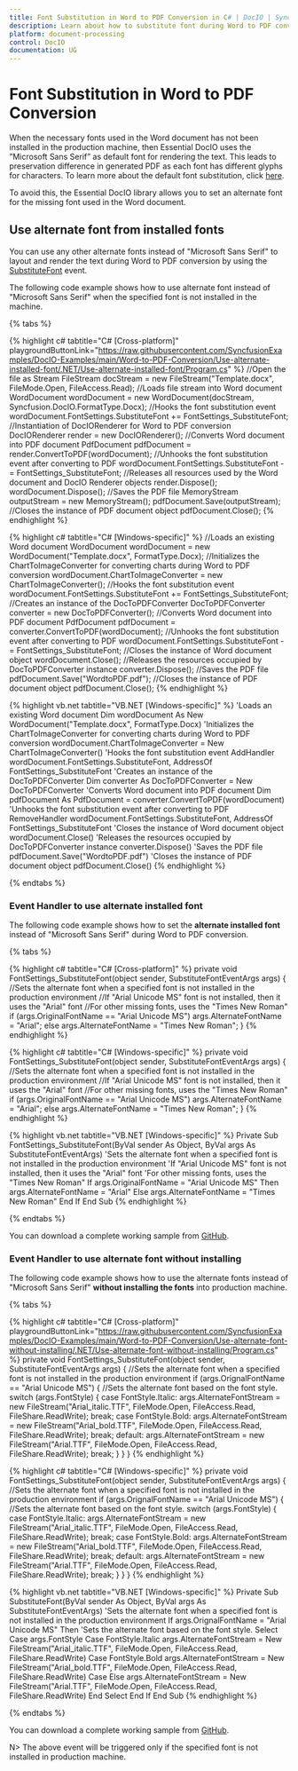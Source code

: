 ```yaml
---
title: Font Substitution in Word to PDF Conversion in C# | DocIO | Syncfusion
description: Learn about how to substitute font during Word to PDF conversion using the .NET Word (DocIO) library.
platform: document-processing
control: DocIO
documentation: UG
---
```


# Font Substitution in Word to PDF Conversion

When the necessary fonts used in the Word document has not been installed in the production machine, then Essential DocIO uses the ”Microsoft Sans Serif” as default font for rendering the text. This leads to preservation difference in generated PDF as each font has different glyphs for characters. To learn more about the default font substitution, click [here](https://support.syncfusion.com/kb/article/6821/what-happens-when-the-word-document-used-fonts-for-a-text-is-not-installed-in-production).

To avoid this, the Essential DocIO library allows you to set an alternate font for the missing font used in the Word document.

## Use alternate font from installed fonts

You can use any other alternate fonts instead of "Microsoft Sans Serif" to layout and render the text during Word to PDF conversion by using the [SubstituteFont](https://help.syncfusion.com/cr/document-processing/Syncfusion.DocIO.DLS.FontSettings.html) event.

The following code example shows how to use alternate font instead of "Microsoft Sans Serif" when the specified font is not installed in the machine. 

{% tabs %}

{% highlight c# tabtitle="C# [Cross-platform]" playgroundButtonLink="https://raw.githubusercontent.com/SyncfusionExamples/DocIO-Examples/main/Word-to-PDF-Conversion/Use-alternate-installed-font/.NET/Use-alternate-installed-font/Program.cs" %}
//Open the file as Stream
FileStream docStream = new FileStream("Template.docx", FileMode.Open, FileAccess.Read);
//Loads file stream into Word document
WordDocument wordDocument = new WordDocument(docStream, Syncfusion.DocIO.FormatType.Docx);
//Hooks the font substitution event
wordDocument.FontSettings.SubstituteFont += FontSettings_SubstituteFont;
//Instantiation of DocIORenderer for Word to PDF conversion
DocIORenderer render = new DocIORenderer();
//Converts Word document into PDF document
PdfDocument pdfDocument = render.ConvertToPDF(wordDocument);
//Unhooks the font substitution event after converting to PDF
wordDocument.FontSettings.SubstituteFont -= FontSettings_SubstituteFont;
//Releases all resources used by the Word document and DocIO Renderer objects
render.Dispose();
wordDocument.Dispose();
//Saves the PDF file
MemoryStream outputStream = new MemoryStream();
pdfDocument.Save(outputStream);
//Closes the instance of PDF document object
pdfDocument.Close();
{% endhighlight %}

{% highlight c# tabtitle="C# [Windows-specific]" %}
//Loads an existing Word document
WordDocument wordDocument = new WordDocument("Template.docx", FormatType.Docx);
//Initializes the ChartToImageConverter for converting charts during Word to PDF conversion
wordDocument.ChartToImageConverter = new ChartToImageConverter();
//Hooks the font substitution event
wordDocument.FontSettings.SubstituteFont += FontSettings_SubstituteFont;
//Creates an instance of the DocToPDFConverter
DocToPDFConverter converter = new DocToPDFConverter();
//Converts Word document into PDF document
PdfDocument pdfDocument = converter.ConvertToPDF(wordDocument);
//Unhooks the font substitution event after converting to PDF
wordDocument.FontSettings.SubstituteFont -= FontSettings_SubstituteFont;
//Closes the instance of Word document object
wordDocument.Close();
//Releases the resources occupied by DocToPDFConverter instance
converter.Dispose();
//Saves the PDF file
pdfDocument.Save("WordtoPDF.pdf");
//Closes the instance of PDF document object
pdfDocument.Close();
{% endhighlight %}

{% highlight vb.net tabtitle="VB.NET [Windows-specific]" %}
'Loads an existing Word document
Dim wordDocument As New WordDocument("Template.docx", FormatType.Docx)
'Initializes the ChartToImageConverter for converting charts during Word to PDF conversion
wordDocument.ChartToImageConverter = New ChartToImageConverter()
'Hooks the font substitution event
AddHandler wordDocument.FontSettings.SubstituteFont, AddressOf FontSettings_SubstituteFont
'Creates an instance of the DocToPDFConverter
Dim converter As DocToPDFConverter = New DocToPDFConverter
'Converts Word document into PDF document
Dim pdfDocument As PdfDocument = converter.ConvertToPDF(wordDocument)
'Unhooks the font substitution event after converting to PDF
RemoveHandler wordDocument.FontSettings.SubstituteFont, AddressOf FontSettings_SubstituteFont
'Closes the instance of Word document object
wordDocument.Close()
'Releases the resources occupied by DocToPDFConverter instance
converter.Dispose()
'Saves the PDF file
pdfDocument.Save("WordtoPDF.pdf")
'Closes the instance of PDF document object
pdfDocument.Close()
{% endhighlight %}

{% endtabs %}

### Event Handler to use alternate installed font

The following code example shows how to set the **alternate installed font** instead of "Microsoft Sans Serif" during Word to PDF conversion.

{% tabs %}

{% highlight c# tabtitle="C# [Cross-platform]" %}
private void FontSettings_SubstituteFont(object sender, SubstituteFontEventArgs args)
{
    //Sets the alternate font when a specified font is not installed in the production environment
    //If "Arial Unicode MS" font is not installed, then it uses the "Arial" font
    //For other missing fonts, uses the "Times New Roman"
    if (args.OriginalFontName == "Arial Unicode MS")
        args.AlternateFontName = "Arial";
    else
        args.AlternateFontName = "Times New Roman";
}
{% endhighlight %}

{% highlight c# tabtitle="C# [Windows-specific]" %}
private void FontSettings_SubstituteFont(object sender, SubstituteFontEventArgs args)
{
    //Sets the alternate font when a specified font is not installed in the production environment
    //If "Arial Unicode MS" font is not installed, then it uses the "Arial" font
    //For other missing fonts, uses the "Times New Roman"
    if (args.OriginalFontName == "Arial Unicode MS")
        args.AlternateFontName = "Arial";
    else
        args.AlternateFontName = "Times New Roman";
}
{% endhighlight %}

{% highlight vb.net tabtitle="VB.NET [Windows-specific]" %}
Private Sub FontSettings_SubstituteFont(ByVal sender As Object, ByVal args As SubstituteFontEventArgs)
    'Sets the alternate font when a specified font is not installed in the production environment
    'If "Arial Unicode MS" font is not installed, then it uses the "Arial" font
    'For other missing fonts, uses the "Times New Roman"
    If args.OriginalFontName = "Arial Unicode MS" Then
        args.AlternateFontName = "Arial"
    Else
        args.AlternateFontName = "Times New Roman"
    End If
End Sub
{% endhighlight %}

{% endtabs %}

You can download a complete working sample from [GitHub](https://github.com/SyncfusionExamples/DocIO-Examples/tree/main/Word-to-PDF-Conversion/Use-alternate-installed-font).

### Event Handler to use alternate font without installing

The following code example shows how to use the alternate fonts instead of "Microsoft Sans Serif" **without installing the fonts** into production machine.

{% tabs %}

{% highlight c# tabtitle="C# [Cross-platform]" playgroundButtonLink="https://raw.githubusercontent.com/SyncfusionExamples/DocIO-Examples/main/Word-to-PDF-Conversion/Use-alternate-font-without-installing/.NET/Use-alternate-font-without-installing/Program.cs" %}
private void FontSettings_SubstituteFont(object sender, SubstituteFontEventArgs args)
{
    //Sets the alternate font when a specified font is not installed in the production environment
    if (args.OrignalFontName == "Arial Unicode MS")
    {
        //Sets the alternate font based on the font style.
        switch (args.FontStyle)
        {
            case FontStyle.Italic:
                args.AlternateFontStream = new FileStream("Arial_italic.TTF", FileMode.Open, FileAccess.Read, FileShare.ReadWrite);
                break;
            case FontStyle.Bold:
                args.AlternateFontStream = new FileStream("Arial_bold.TTF", FileMode.Open, FileAccess.Read, FileShare.ReadWrite);
                break;
            default:
                args.AlternateFontStream = new FileStream("Arial.TTF", FileMode.Open, FileAccess.Read, FileShare.ReadWrite);
                break;
        }
    }
}
{% endhighlight %}

{% highlight c# tabtitle="C# [Windows-specific]" %}
private void FontSettings_SubstituteFont(object sender, SubstituteFontEventArgs args)
{
    //Sets the alternate font when a specified font is not installed in the production environment
    if (args.OrignalFontName == "Arial Unicode MS")
    {
        //Sets the alternate font based on the font style.
        switch (args.FontStyle)
        {
            case FontStyle.Italic:
                args.AlternateFontStream = new FileStream("Arial_italic.TTF", FileMode.Open, FileAccess.Read, FileShare.ReadWrite);
                break;
            case FontStyle.Bold:
                args.AlternateFontStream = new FileStream("Arial_bold.TTF", FileMode.Open, FileAccess.Read, FileShare.ReadWrite);
                break;
            default:
                args.AlternateFontStream = new FileStream("Arial.TTF", FileMode.Open, FileAccess.Read, FileShare.ReadWrite);
                break;
        }
    }
}
{% endhighlight %}

{% highlight vb.net tabtitle="VB.NET [Windows-specific]" %}
Private Sub SubstituteFont(ByVal sender As Object, ByVal args As SubstituteFontEventArgs)
    'Sets the alternate font when a specified font is not installed in the production environment
    If args.OrignalFontName = "Arial Unicode MS" Then
        'Sets the alternate font based on the font style.
        Select Case args.FontStyle
           Case FontStyle.Italic
               args.AlternateFontStream = New FileStream("Arial_italic.TTF", FileMode.Open, FileAccess.Read, FileShare.ReadWrite)
           Case FontStyle.Bold
               args.AlternateFontStream = New FileStream("Arial_bold.TTF", FileMode.Open, FileAccess.Read, FileShare.ReadWrite)
           Case Else
               args.AlternateFontStream = New FileStream("Arial.TTF", FileMode.Open, FileAccess.Read, FileShare.ReadWrite)
        End Select
    End If
End Sub
{% endhighlight %}

{% endtabs %}

You can download a complete working sample from [GitHub](https://github.com/SyncfusionExamples/DocIO-Examples/tree/main/Word-to-PDF-Conversion/Use-alternate-font-without-installing).

N> The above event will be triggered only if the specified font is not installed in production machine.
